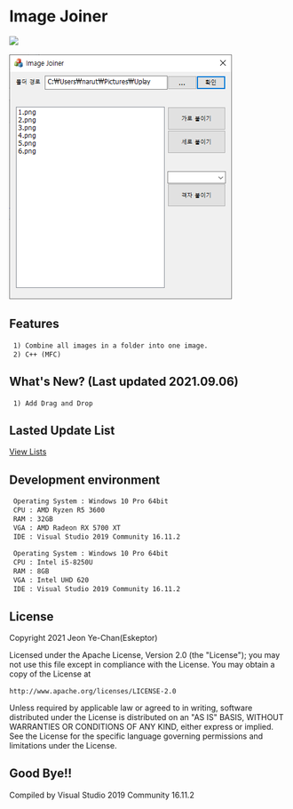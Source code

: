 # Image Joiner
[![](https://img.shields.io/badge/license-Apache%202-blue.svg)](http://www.apache.org/licenses/LICENSE-2.0)

![homepage](./Preview/Shot1.PNG)
## Features
```
 1) Combine all images in a folder into one image.
 2) C++ (MFC)
```
## What's New? (Last updated 2021.09.06)
```
 1) Add Drag and Drop
```
## Lasted Update List
[View Lists](./UPDATE.md)

## Development environment
```
 Operating System : Windows 10 Pro 64bit
 CPU : AMD Ryzen R5 3600
 RAM : 32GB
 VGA : AMD Radeon RX 5700 XT
 IDE : Visual Studio 2019 Community 16.11.2
```
```
 Operating System : Windows 10 Pro 64bit
 CPU : Intel i5-8250U
 RAM : 8GB
 VGA : Intel UHD 620
 IDE : Visual Studio 2019 Community 16.11.2
```

## License
Copyright 2021 Jeon Ye-Chan(Eskeptor)

Licensed under the Apache License, Version 2.0 (the "License");
you may not use this file except in compliance with the License.
You may obtain a copy of the License at
```
http://www.apache.org/licenses/LICENSE-2.0
```
Unless required by applicable law or agreed to in writing, software
distributed under the License is distributed on an "AS IS" BASIS,
WITHOUT WARRANTIES OR CONDITIONS OF ANY KIND, either express or implied.
See the License for the specific language governing permissions and
limitations under the License.
## Good Bye!!
Compiled by Visual Studio 2019 Community 16.11.2
